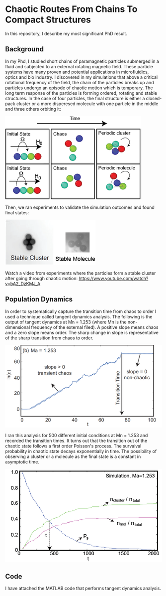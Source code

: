 # Chaotic Routes From Chains To Compact Structures
In this repository, I describe my most significant PhD result. 

## Background
In my Phd, I studied short chains of paramagnetic particles submerged in a fluid and subjected to an external rotating magnetic field. These particle systems have many proven and potential applications in microfluidics, optics and bio industry. I discovered in my simulations that above a critical rotational frequency of the field, the chain of the particles breaks up and particles undergo an episode of chaotic motion which is temporary. The long term response of the particles is forming ordered, rotating and stable structures. In the case of four particles, the final structure is either a closed-pack cluster or a more disperesed molecule with one particle in the middle and three others orbiting it: 

![](Figures/simulation.png)

Then, we ran experiments to validate the simulation outcomes and found final states: 

![](Figures/experiment2.png)

Watch a video from experiments where the particles form a stable cluster after going through chaotic motion: https://www.youtube.com/watch?v=bA2_DzKMJ_A  

## Population Dynamics
In order to systematically capture the transition time from chaos to order I used a technique called tangent dynamics analysis. The following is the output of tangent dynamics at Mn = 1.253 (where Mn is the non-dimensional frequency of the external filed). A positive slope means chaos and a zero slope means order. The sharp change in slope is representative of the sharp transition from chaos to order. 

![](Figures/fig4b.png)

I ran this analysis for 500 different initial conditions at Mn = 1.253 and recorded the transition times. It turns out that the transition out of the chaotic state follows a first order Poisson's process. The survaival probability in chaotic state decays exponentially in time. The possibility of observing a cluster or a molecule as the final state is a constant in asymptotic time. 

![](Figures/poisson.png)

## Code
I have attached the MATLAB code that performs tangent dynamics analysis. 


